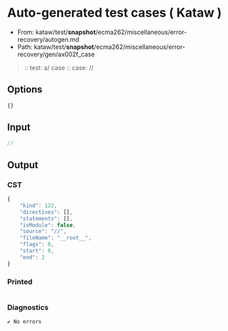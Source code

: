 # Auto-generated test cases ( Kataw )
- From: kataw/test/__snapshot__/ecma262/miscellaneous/error-recovery/autogen.md
- Path: kataw/test/__snapshot__/ecma262/miscellaneous/error-recovery/gen/ax002f_case
> :: test: a/ case
> :: case: //
## Options

`````js
{}
`````
## Input

`````js
//
`````
## Output

### CST

```javascript
{
    "kind": 122,
    "directives": [],
    "statements": [],
    "isModule": false,
    "source": "//",
    "fileName": "__root__",
    "flags": 0,
    "start": 0,
    "end": 2
}
```

### Printed

```javascript


```

### Diagnostics

```javascript
✔ No errors
```

